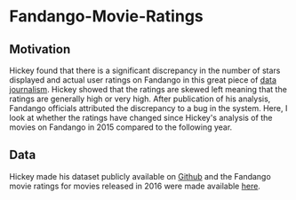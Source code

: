 # Fandango-Movie-Ratings

## Motivation
Hickey found that there is a significant discrepancy in the number of stars displayed and actual user ratings on Fandango in this great piece of [data journalism](https://fivethirtyeight.com/features/fandango-movies-ratings/). Hickey showed that the ratings are skewed left meaning that the ratings are generally high or very high. After publication of his analysis, Fandango officials attributed the discrepancy to a bug in the system. Here, I look at whether the ratings have changed since Hickey's analysis of the movies on Fandango in 2015 compared to the following year.

## Data
Hickey made his dataset publicly available on [Github](https://github.com/fivethirtyeight/data/tree/master/fandango) and the Fandango movie ratings for movies released in 2016 were made available [here](https://github.com/mircealex/Movie_ratings_2016_17). 
